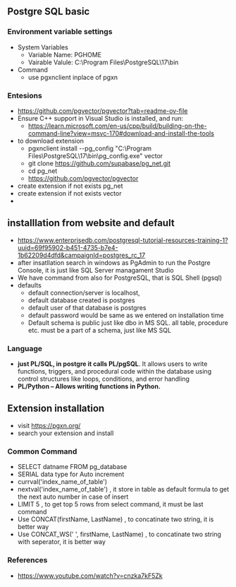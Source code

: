 ## Postgre SQL basic
### Environment variable settings
  - System Variables
    - Variable Name: PGHOME
    - Vairable Valule:  C:\Program Files\PostgreSQL\17\bin
  - Command
    - use pgxnclient inplace of pgxn 
### Entesions
  - https://github.com/pgvector/pgvector?tab=readme-ov-file
  - Ensure C++ support in Visual Studio is installed, and run:
    - https://learn.microsoft.com/en-us/cpp/build/building-on-the-command-line?view=msvc-170#download-and-install-the-tools
  - to download extension
    -  pgxnclient install --pg_config "C:\Program Files\PostgreSQL\17\bin\pg_config.exe" vector
    -  git clone https://github.com/supabase/pg_net.git
    -  cd pg_net
    -  https://github.com/pgvector/pgvector 
  - create extension if not exists pg_net
  - create extension if not exists vector
  - 
## installlation from website and default
  - https://www.enterprisedb.com/postgresql-tutorial-resources-training-1?uuid=69f95902-b451-4735-b7e4-1b62209d4dfd&campaignId=postgres_rc_17
  - after insatllation search in windows as PgAdmin to run the Postgre Console, it is just like SQL Server managament Studio
  - We have command from also for PostgreSQL, that is SQL Shell (pgsql)
  - defaults
    - default connection/server is localhost,
    - default database created is postgres
    - default user of that database is postgres
    - default password would be same as we entered on installation time
    - Default schema is public just like dbo in MS SQL. all table, procedure etc. must be a part of a schema, just like MS SQL
      
### Language
  - **just PL/SQL, in postgre it calls PL/pgSQL**. It allows users to write functions, triggers, and procedural code within the database using control structures like loops, conditions, and error handling
  - **PL/Python – Allows writing functions in Python.**
## Extension installation
  - visit https://pgxn.org/
  - search your extension and install
### Common Command
  - SELECT datname FROM pg_database
  - SERIAL data type for Auto increment
  - currval('index_name_of_table')
  - nextval('index_name_of_table') , it store in table as default formula to get the next auto number in case of insert
  - LIMIT 5 , to get top 5 rows from select command, it must be last command
  - Use CONCAT(firstName, LastName) , to concatinate two string, it is better way
  - Use CONCAT_WS(' ', firstName, LastName) , to concatinate two string with seperator, it is better way
### References
- https://www.youtube.com/watch?v=cnzka7kF5Zk
